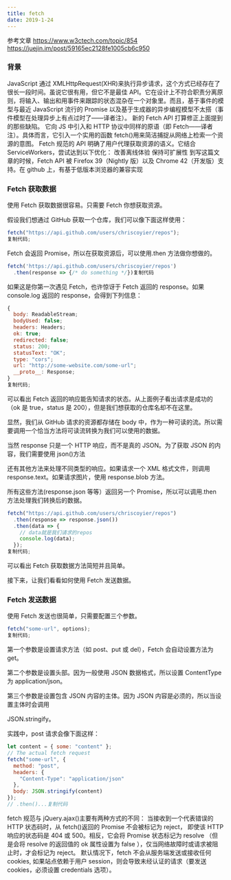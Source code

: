 ```yaml
---
title: fetch
date: 2019-1-24
---
```


参考文章
https://www.w3ctech.com/topic/854
https://juejin.im/post/59165ec2128fe1005cb6c950

### 背景

JavaScript 通过 XMLHttpRequest(XHR)来执行异步请求，这个方式已经存在了很长一段时间。虽说它很有用，但它不是最佳 API。它在设计上不符合职责分离原则，将输入、输出和用事件来跟踪的状态混杂在一个对象里。而且，基于事件的模型与最近 JavaScript 流行的 Promise 以及基于生成器的异步编程模型不太搭（事件模型在处理异步上有点过时了——译者注）。
新的 Fetch API 打算修正上面提到的那些缺陷。 它向 JS 中引入和 HTTP 协议中同样的原语（即 Fetch——译者注）。具体而言，它引入一个实用的函数 fetch()用来简洁捕捉从网络上检索一个资源的意图。
Fetch 规范的 API 明确了用户代理获取资源的语义。它结合 ServiceWorkers，尝试达到以下优化：
改善离线体验
保持可扩展性
到写这篇文章的时候，Fetch API 被 Firefox 39（Nightly 版）以及 Chrome 42（开发版）支持。在 github 上，有基于低版本浏览器的兼容实现

### Fetch 获取数据

使用 Fetch 获取数据很容易。只需要 Fetch 你想获取资源。

假设我们想通过 GitHub 获取一个仓库，我们可以像下面这样使用：

```js
fetch("https://api.github.com/users/chriscoyier/repos");
复制代码;
```

Fetch 会返回 Promise，所以在获取资源后，可以使用.then 方法做你想做的。

```js
fetch('https://api.github.com/users/chriscoyier/repos')
  .then(response => {/* do something */})复制代码
```

如果这是你第一次遇见 Fetch，也许惊讶于 Fetch 返回的 response。如果 console.log 返回的 response，会得到下列信息：

```js
{
  body: ReadableStream;
  bodyUsed: false;
  headers: Headers;
  ok: true;
  redirected: false;
  status: 200;
  statusText: "OK";
  type: "cors";
  url: "http://some-website.com/some-url";
  __proto__: Response;
}
复制代码;
```

可以看出 Fetch 返回的响应能告知请求的状态。从上面例子看出请求是成功的（ok 是 true，status 是 200），但是我们想获取的仓库名却不在这里。

显然，我们从 GitHub 请求的资源都存储在 body 中，作为一种可读的流。所以需要调用一个恰当方法将可读流转换为我们可以使用的数据。

当然 response 只是一个 HTTP 响应，而不是真的 JSON。为了获取 JSON 的内容，我们需要使用 json()方法

还有其他方法来处理不同类型的响应。如果请求一个 XML 格式文件，则调用 response.text。如果请求图片，使用 response.blob 方法。

所有这些方法(response.json 等等）返回另一个 Promise，所以可以调用.then 方法处理我们转换后的数据。

```js
fetch("https://api.github.com/users/chriscoyier/repos")
  .then(response => response.json())
  .then(data => {
    // data就是我们请求的repos
    console.log(data);
  });
复制代码;
```

可以看出 Fetch 获取数据方法简短并且简单。

接下来，让我们看看如何使用 Fetch 发送数据。

### Fetch 发送数据

使用 Fetch 发送也很简单，只需要配置三个参数。

```js
fetch("some-url", options);
复制代码;
```

第一个参数是设置请求方法（如 post、put 或 del），Fetch 会自动设置方法为 get。

第二个参数是设置头部。因为一般使用 JSON 数据格式，所以设置 ContentType 为 application/json。

第三个参数是设置包含 JSON 内容的主体。因为 JSON 内容是必须的，所以当设置主体时会调用

JSON.stringify。

实践中，post 请求会像下面这样：

```js
let content = { some: "content" };
// The actual fetch request
fetch("some-url", {
  method: "post",
  headers: {
    "Content-Type": "application/json"
  },
  body: JSON.stringify(content)
});
// .then()...复制代码
```

fetch 规范与 jQuery.ajax()主要有两种方式的不同：
当接收到一个代表错误的 HTTP 状态码时，从 fetch()返回的 Promise 不会被标记为 reject， 即使该 HTTP 响应的状态码是 404 或 500。相反，它会将 Promise 状态标记为 resolve （但是会将 resolve 的返回值的 ok 属性设置为 false ），仅当网络故障时或请求被阻止时，才会标记为 reject。
默认情况下，fetch 不会从服务端发送或接收任何 cookies, 如果站点依赖于用户 session，则会导致未经认证的请求（要发送 cookies，必须设置 credentials 选项）。
